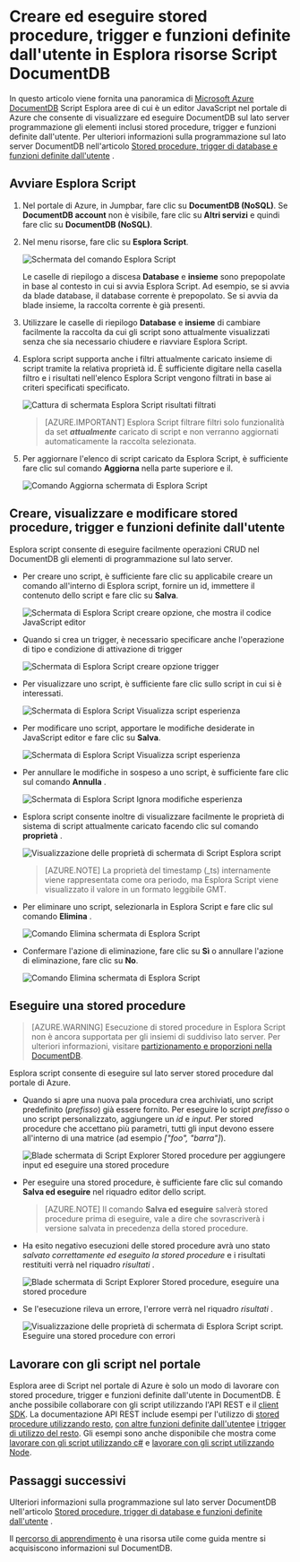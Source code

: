<properties
    pageTitle="Esplora Script DocumentDB, un editor JavaScript | Microsoft Azure"
    description="Informazioni sulle DocumentDB Script Esplora aree di uno strumento di Azure portale per gestire DocumentDB sul lato server programmazione gli elementi inclusi stored procedure, trigger e funzioni definite dall'utente."
    keywords="editor JavaScript"
    services="documentdb"
    authors="kirillg"
    manager="jhubbard"
    editor="monicar"
    documentationCenter=""/>

<tags
    ms.service="documentdb"
    ms.workload="data-services"
    ms.tgt_pltfrm="na"
    ms.devlang="na"
    ms.topic="article"
    ms.date="08/30/2016"
    ms.author="kirillg"/>

# <a name="create-and-run-stored-procedures-triggers-and-user-defined-functions-using-the-documentdb-script-explorer"></a>Creare ed eseguire stored procedure, trigger e funzioni definite dall'utente in Esplora risorse Script DocumentDB

In questo articolo viene fornita una panoramica di [Microsoft Azure DocumentDB](https://azure.microsoft.com/services/documentdb/) Script Esplora aree di cui è un editor JavaScript nel portale di Azure che consente di visualizzare ed eseguire DocumentDB sul lato server programmazione gli elementi inclusi stored procedure, trigger e funzioni definite dall'utente. Per ulteriori informazioni sulla programmazione sul lato server DocumentDB nell'articolo [Stored procedure, trigger di database e funzioni definite dall'utente](documentdb-programming.md) .

## <a name="launch-script-explorer"></a>Avviare Esplora Script

1. Nel portale di Azure, in Jumpbar, fare clic su **DocumentDB (NoSQL)**. Se **DocumentDB account** non è visibile, fare clic su **Altri servizi** e quindi fare clic su **DocumentDB (NoSQL)**.

2. Nel menu risorse, fare clic su **Esplora Script**.

    ![Schermata del comando Esplora Script](./media/documentdb-view-scripts/scriptexplorercommand.png)
 
    Le caselle di riepilogo a discesa **Database** e **insieme** sono prepopolate in base al contesto in cui si avvia Esplora Script.  Ad esempio, se si avvia da blade database, il database corrente è prepopolato.  Se si avvia da blade insieme, la raccolta corrente è già presenti.

4.  Utilizzare le caselle di riepilogo **Database** e **insieme** di cambiare facilmente la raccolta da cui gli script sono attualmente visualizzati senza che sia necessario chiudere e riavviare Esplora Script.  

5. Esplora script supporta anche i filtri attualmente caricato insieme di script tramite la relativa proprietà id.  È sufficiente digitare nella casella filtro e i risultati nell'elenco Esplora Script vengono filtrati in base ai criteri specificati specificato.

    ![Cattura di schermata Esplora Script risultati filtrati](./media/documentdb-view-scripts/scriptexplorerfilterresults.png)


    > [AZURE.IMPORTANT] Esplora Script filtrare filtri solo funzionalità da set ***attualmente*** caricato di script e non verranno aggiornati automaticamente la raccolta selezionata.

5. Per aggiornare l'elenco di script caricato da Esplora Script, è sufficiente fare clic sul comando **Aggiorna** nella parte superiore e il.

    ![Comando Aggiorna schermata di Esplora Script](./media/documentdb-view-scripts/scriptexplorerrefresh.png)


## <a name="create-view-and-edit-stored-procedures-triggers-and-user-defined-functions"></a>Creare, visualizzare e modificare stored procedure, trigger e funzioni definite dall'utente

Esplora script consente di eseguire facilmente operazioni CRUD nel DocumentDB gli elementi di programmazione sul lato server.  

- Per creare uno script, è sufficiente fare clic su applicabile creare un comando all'interno di Esplora script, fornire un id, immettere il contenuto dello script e fare clic su **Salva**.

    ![Schermata di Esplora Script creare opzione, che mostra il codice JavaScript editor](./media/documentdb-view-scripts/scriptexplorercreatecommand.png)

- Quando si crea un trigger, è necessario specificare anche l'operazione di tipo e condizione di attivazione di trigger

    ![Schermata di Esplora Script creare opzione trigger](./media/documentdb-view-scripts/scriptexplorercreatetrigger.png)

- Per visualizzare uno script, è sufficiente fare clic sullo script in cui si è interessati.

    ![Schermata di Esplora Script Visualizza script esperienza](./media/documentdb-view-scripts/scriptexplorerviewscript.png)

- Per modificare uno script, apportare le modifiche desiderate in JavaScript editor e fare clic su **Salva**.

    ![Schermata di Esplora Script Visualizza script esperienza](./media/documentdb-view-scripts/scriptexplorereditscript.png)

- Per annullare le modifiche in sospeso a uno script, è sufficiente fare clic sul comando **Annulla** .

    ![Schermata di Esplora Script Ignora modifiche esperienza](./media/documentdb-view-scripts/scriptexplorerdiscardchanges.png)

- Esplora script consente inoltre di visualizzare facilmente le proprietà di sistema di script attualmente caricato facendo clic sul comando **proprietà** .

    ![Visualizzazione delle proprietà di schermata di Script Esplora script](./media/documentdb-view-scripts/scriptproperties.png)

    > [AZURE.NOTE] La proprietà del timestamp (_ts) internamente viene rappresentata come ora periodo, ma Esplora Script viene visualizzato il valore in un formato leggibile GMT.

- Per eliminare uno script, selezionarla in Esplora Script e fare clic sul comando **Elimina** .

    ![Comando Elimina schermata di Esplora Script](./media/documentdb-view-scripts/scriptexplorerdeletescript1.png)

- Confermare l'azione di eliminazione, fare clic su **Sì** o annullare l'azione di eliminazione, fare clic su **No**.

    ![Comando Elimina schermata di Esplora Script](./media/documentdb-view-scripts/scriptexplorerdeletescript2.png)

## <a name="execute-a-stored-procedure"></a>Eseguire una stored procedure

> [AZURE.WARNING] Esecuzione di stored procedure in Esplora Script non è ancora supportata per gli insiemi di suddiviso lato server. Per ulteriori informazioni, visitare [partizionamento e proporzioni nella DocumentDB](documentdb-partition-data.md).

Esplora script consente di eseguire sul lato server stored procedure dal portale di Azure.

- Quando si apre una nuova pala procedura crea archiviati, uno script predefinito (*prefisso*) già essere fornito. Per eseguire lo script *prefisso* o uno script personalizzato, aggiungere un *id* e *input*. Per stored procedure che accettano più parametri, tutti gli input devono essere all'interno di una matrice (ad esempio *["foo", "barra"]*).

    ![Blade schermata di Script Explorer Stored procedure per aggiungere input ed eseguire una stored procedure](./media/documentdb-view-scripts/documentdb-execute-a-stored-procedure-input.png)

- Per eseguire una stored procedure, è sufficiente fare clic sul comando **Salva ed eseguire** nel riquadro editor dello script.

    > [AZURE.NOTE] Il comando **Salva ed eseguire** salverà stored procedure prima di eseguire, vale a dire che sovrascriverà i versione salvata in precedenza della stored procedure.

- Ha esito negativo esecuzioni delle stored procedure avrà uno stato *salvato correttamente ed eseguito la stored procedure* e i risultati restituiti verrà nel riquadro *risultati* .

    ![Blade schermata di Script Explorer Stored procedure, eseguire una stored procedure](./media/documentdb-view-scripts/documentdb-execute-a-stored-procedure.png)

- Se l'esecuzione rileva un errore, l'errore verrà nel riquadro *risultati* .

    ![Visualizzazione delle proprietà di schermata di Esplora Script script. Eseguire una stored procedure con errori](./media/documentdb-view-scripts/documentdb-execute-a-stored-procedure-error.png)

## <a name="work-with-scripts-outside-the-portal"></a>Lavorare con gli script nel portale

Esplora aree di Script nel portale di Azure è solo un modo di lavorare con stored procedure, trigger e funzioni definite dall'utente in DocumentDB. È anche possibile collaborare con gli script utilizzando l'API REST e il [client SDK](documentdb-sdk-dotnet.md). La documentazione API REST include esempi per l'utilizzo di [stored procedure utilizzando resto](https://msdn.microsoft.com/library/azure/mt489092.aspx), [con altre funzioni definite dall'utente](https://msdn.microsoft.com/library/azure/dn781481.aspx)e [i trigger di utilizzo del resto](https://msdn.microsoft.com/library/azure/mt489116.aspx). Gli esempi sono anche disponibile che mostra come [lavorare con gli script utilizzando c#](documentdb-dotnet-samples.md#server-side-programming-examples) e [lavorare con gli script utilizzando Node](documentdb-nodejs-samples.md#server-side-programming-examples).

## <a name="next-steps"></a>Passaggi successivi

Ulteriori informazioni sulla programmazione sul lato server DocumentDB nell'articolo [Stored procedure, trigger di database e funzioni definite dall'utente](documentdb-programming.md) .

Il [percorso di apprendimento](https://azure.microsoft.com/documentation/learning-paths/documentdb/) è una risorsa utile come guida mentre si acquisiscono informazioni sul DocumentDB.  

